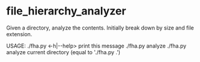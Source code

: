 file_hierarchy_analyzer
=======================

Given a directory, analyze the contents. Initially break down by size and file extension.

USAGE:
./fha.py <-h|--help>
    print this message
./fha.py <directory>
    analyze <directory>
./fha.py
    analyze current directory (equal to './fha.py .')

